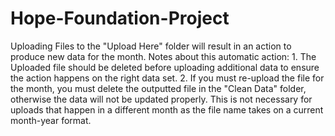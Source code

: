 # Hope-Foundation-Project
Uploading Files to the "Upload Here" folder will result in an action to produce new data for the month.
Notes about this automatic action:
    1. The Uploaded file should be deleted before uploading additional data to ensure the action happens on the right data set. 
    2. If you must re-upload the file for the month, you must delete the outputted file in the "Clean Data" folder, otherwise the data will not be updated properly. This is not necessary
    for uploads that happen in a different month as the file name takes on a current month-year format.
    
